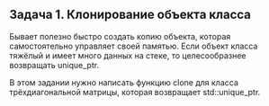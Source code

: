 ## Задача 1. Клонирование объекта класса

Бывает полезно быстро создать копию объекта, которая самостоятельно управляет своей памятью. Если объект класса тяжёлый и имеет много данных на стеке, то целесообразнее возвращать unique_ptr.

В этом задании нужно написать функцию clone для класса трёхдиагональной матрицы, которая возвращает std::unique_ptr.
